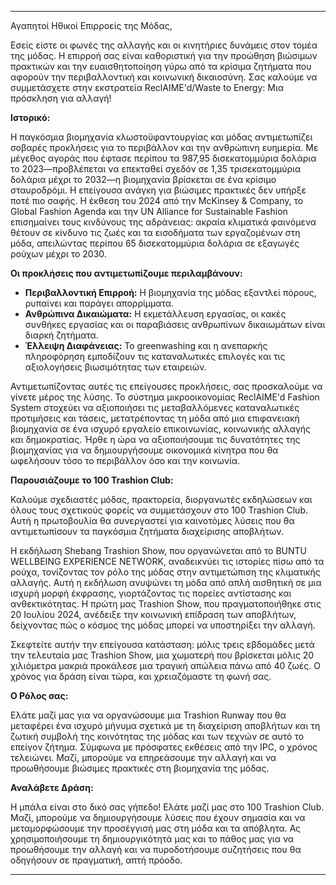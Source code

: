 ---

Αγαπητοί Ηθικοί Επιρροείς της Μόδας,

Εσείς είστε οι φωνές της αλλαγής και οι κινητήριες δυνάμεις στον τομέα της μόδας. Η επιρροή σας είναι καθοριστική για την προώθηση βιώσιμων πρακτικών και την ευαισθητοποίηση γύρω από τα κρίσιμα ζητήματα που αφορούν την περιβαλλοντική και κοινωνική δικαιοσύνη. Σας καλούμε να συμμετάσχετε στην εκστρατεία ReclAIME'd/Waste to Energy: Μια πρόσκληση για αλλαγή!

**Ιστορικό:**

Η παγκόσμια βιομηχανία κλωστοϋφαντουργίας και μόδας αντιμετωπίζει σοβαρές προκλήσεις για το περιβάλλον και την ανθρώπινη ευημερία. Με μέγεθος αγοράς που έφτασε περίπου τα 987,95 δισεκατομμύρια δολάρια το 2023—προβλέπεται να επεκταθεί σχεδόν σε 1,35 τρισεκατομμύρια δολάρια μέχρι το 2032—η βιομηχανία βρίσκεται σε ένα κρίσιμο σταυροδρόμι. Η επείγουσα ανάγκη για βιώσιμες πρακτικές δεν υπήρξε ποτέ πιο σαφής. Η έκθεση του 2024 από την McKinsey & Company, το Global Fashion Agenda και την UN Alliance for Sustainable Fashion επισημαίνει τους κινδύνους της αδράνειας: ακραία κλιματικά φαινόμενα θέτουν σε κίνδυνο τις ζωές και τα εισοδήματα των εργαζομένων στη μόδα, απειλώντας περίπου 65 δισεκατομμύρια δολάρια σε εξαγωγές ρούχων μέχρι το 2030.

**Οι προκλήσεις που αντιμετωπίζουμε περιλαμβάνουν:**

- **Περιβαλλοντική Επιρροή:** Η βιομηχανία της μόδας εξαντλεί πόρους, ρυπαίνει και παράγει απορρίμματα.
- **Ανθρώπινα Δικαιώματα:** Η εκμετάλλευση εργασίας, οι κακές συνθήκες εργασίας και οι παραβιάσεις ανθρωπίνων δικαιωμάτων είναι διαρκή ζητήματα.
- **Έλλειψη Διαφάνειας:** Το greenwashing και η ανεπαρκής πληροφόρηση εμποδίζουν τις καταναλωτικές επιλογές και τις αξιολογήσεις βιωσιμότητας των εταιρειών.

Αντιμετωπίζοντας αυτές τις επείγουσες προκλήσεις, σας προσκαλούμε να γίνετε μέρος της λύσης. Το σύστημα μικροοικονομίας ReclAIME'd Fashion System στοχεύει να αξιοποιήσει τις μεταβαλλόμενες καταναλωτικές προτιμήσεις και τάσεις, μετατρέποντας τη μόδα από μια επιφανειακή βιομηχανία σε ένα ισχυρό εργαλείο επικοινωνίας, κοινωνικής αλλαγής και δημοκρατίας. Ήρθε η ώρα να αξιοποιήσουμε τις δυνατότητες της βιομηχανίας για να δημιουργήσουμε οικονομικά κίνητρα που θα ωφελήσουν τόσο το περιβάλλον όσο και την κοινωνία.

**Παρουσιάζουμε το 100 Trashion Club:**

Καλούμε σχεδιαστές μόδας, πρακτορεία, διοργανωτές εκδηλώσεων και όλους τους σχετικούς φορείς να συμμετάσχουν στο 100 Trashion Club. Αυτή η πρωτοβουλία θα συνεργαστεί για καινοτόμες λύσεις που θα αντιμετωπίσουν τα παγκόσμια ζητήματα διαχείρισης αποβλήτων.

Η εκδήλωση Shebang Trashion Show, που οργανώνεται από το BUNTU WELLBEING EXPERIENCE NETWORK, αναδεικνύει τις ιστορίες πίσω από τα ρούχα, τονίζοντας τον ρόλο της μόδας στην αντιμετώπιση της κλιματικής αλλαγής. Αυτή η εκδήλωση ανυψώνει τη μόδα από απλή αισθητική σε μια ισχυρή μορφή έκφρασης, γιορτάζοντας τις πορείες αντίστασης και ανθεκτικότητας. Η πρώτη μας Trashion Show, που πραγματοποιήθηκε στις 20 Ιουλίου 2024, ανέδειξε την κοινωνική επίδραση των αποβλήτων, δείχνοντας πώς ο κόσμος της μόδας μπορεί να υποστηρίξει την αλλαγή.

Σκεφτείτε αυτήν την επείγουσα κατάσταση: μόλις τρεις εβδομάδες μετά την τελευταία μας Trashion Show, μια χωματερή που βρίσκεται μόλις 20 χιλιόμετρα μακριά προκάλεσε μια τραγική απώλεια πάνω από 40 ζωές. Ο χρόνος για δράση είναι τώρα, και χρειαζόμαστε τη φωνή σας.

**Ο Ρόλος σας:**

Ελάτε μαζί μας για να οργανώσουμε μια Trashion Runway που θα μεταφέρει ένα ισχυρό μήνυμα σχετικά με τη διαχείριση αποβλήτων και τη ζωτική συμβολή της κοινότητας της μόδας και των τεχνών σε αυτό το επείγον ζήτημα. Σύμφωνα με πρόσφατες εκθέσεις από την IPC, ο χρόνος τελειώνει. Μαζί, μπορούμε να επηρεάσουμε την αλλαγή και να προωθήσουμε βιώσιμες πρακτικές στη βιομηχανία της μόδας.

**Αναλάβετε Δράση:**

Η μπάλα είναι στο δικό σας γήπεδο! Ελάτε μαζί μας στο 100 Trashion Club. Μαζί, μπορούμε να δημιουργήσουμε λύσεις που έχουν σημασία και να μεταμορφώσουμε την προσέγγισή μας στη μόδα και τα απόβλητα. Ας χρησιμοποιήσουμε τη δημιουργικότητά μας και το πάθος μας για να προωθήσουμε την αλλαγή και να πυροδοτήσουμε συζητήσεις που θα οδηγήσουν σε πραγματική, απτή πρόοδο.

---